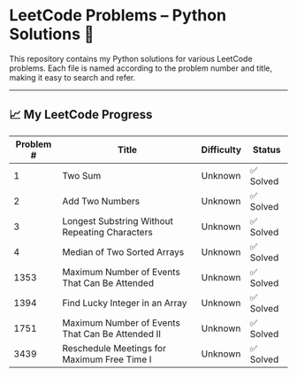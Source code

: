 # LeetCode Problems – Python Solutions 🐍

This repository contains my Python solutions for various LeetCode problems. Each file is named according to the problem number and title, making it easy to search and refer.

---



## 📈 My LeetCode Progress

| Problem # | Title | Difficulty | Status |
|-----------|-------|------------|--------|
| 1 | Two Sum | Unknown | ✅ Solved |
| 2 | Add Two Numbers | Unknown | ✅ Solved |
| 3 | Longest Substring Without Repeating Characters | Unknown | ✅ Solved |
| 4 | Median of Two Sorted Arrays | Unknown | ✅ Solved |
| 1353 | Maximum Number of Events That Can Be Attended | Unknown | ✅ Solved |
| 1394 | Find Lucky Integer in an Array | Unknown | ✅ Solved |
| 1751 | Maximum Number of Events That Can Be Attended II | Unknown | ✅ Solved |
| 3439 | Reschedule Meetings for Maximum Free Time I | Unknown | ✅ Solved |